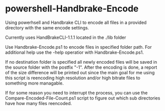 # powershell-Handbrake-Encode
Using powerhsell and Handbrake CLI to encode all files in a provided directory with the same encode settings.

Currently uses HandBrakeCLI-1.1.1 located in the ./lib folder

Use Handbrake-Encode.ps1 to encode files in specified folder path.
For additional help use the -help operatior with Handbrake-Encode.ps1.

If no destination folder is specified all newly encoded files will be saved in the source folder with the postfix "-1".
After the encoding is done, a report of the size difference will be printed out since the main goal for me using this script is reencoding high resolution and/or high bitrate files to something more managable.

If for some reason you need to interrupt the process, you can use the Compare-Encoded-File-Count.ps1 script to figure out which sub directories have how many files reencoded.
